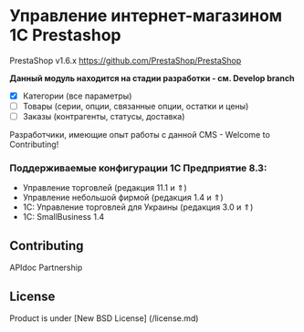 # Управление интернет-магазином 1С Prestashop

PrestaShop v1.6.х https://github.com/PrestaShop/PrestaShop 

**Данный модуль находится на стадии разработки - см. Develop branch**
- [x] Категории (все параметры)
- [ ] Товары (серии, опции, связанные опции, остатки и цены)
- [ ] Заказы (контрагенты, статусы, доставка)

Разработчики, имеющие опыт работы с данной CMS - Welcome to Contributing! 

### Поддерживаемые конфигурации 1C Предприятие 8.3:
* Управление торговлей (редакция 11.1 и ⇑)
* Управление небольшой фирмой (редакция 1.4 и ⇑)
* 1С: Управление торговлей для Украины (редакция 3.0 и ⇑)
* 1C: SmallBusiness 1.4

## Contributing
APIdoc
Partnership

## License
Product is under [New BSD License] (/license.md)
